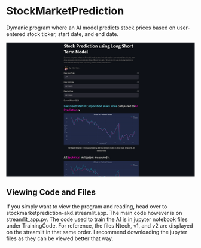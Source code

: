 # StockMarketPrediction
Dymanic program where an AI model predicts stock prices based on user-entered stock ticker, start date, and end date.

<p align="center">
  <img src="website_preview.png" alt="Screenshot of Movie App" style="display: block; margin: 0; width: 600px; ">
</p>

## Viewing Code and Files
If you simply want to view the program and reading, head over to stockmarketprediction-akd.streamlit.app. 
The main code however is on streamlit_app.py. The code used to train the AI is in jupyter notebook files under
TrainingCode. For reference, the files Ntech, v1, and v2 are displayed on the streamlit in that same order. I 
recommend downloading the jupyter files as they can be viewed better that way. 
